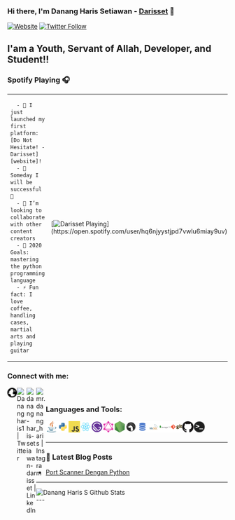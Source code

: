 ### Hi there, I'm Danang Haris Setiawan - [Darisset][website] 👋

[![Website](https://img.shields.io/website?label=darisset.site&style=for-the-badge&url=https%3A%2F%2Fcodestackr.com)](https://darisset.site)
[![Twitter Follow](https://img.shields.io/twitter/follow/Danangharisset1?color=1DA1F2&logo=twitter&style=for-the-badge)](htthttps://twitter.com/Danangharisset1)

## I'am a Youth, Servant of Allah, Developer, and Student!!



### Spotify Playing 🎧
<table width="100%"> 
  <tr>
  <td width="60%">

      - 🔭 I just launched my first platform: [Do Not Hesitate! -Darisset][website]!
      - 🌱 Someday I will be successful 🤣
      - 👯 I’m looking to collaborate with other content creators
      - 🥅 2020 Goals: mastering the python programming language
      - ⚡ Fun fact: I love coffee, handling cases, martial arts and playing guitar

  </td>
  <td width="40%">
      [<img src="https://spotify-now-playing.danangharissetiawan.vercel.app/api/spotify" alt="Darisset Playing" width="350" />](https://open.spotify.com/user/hq6njyystjpd7vwlu6miay9uv)

  </td>
  </table>

### Connect with me:

[<img align="left" alt="darisset.site" width="22px" src="https://raw.githubusercontent.com/iconic/open-iconic/master/svg/globe.svg" />][website]
[<img align="left" alt="Danangharis1 | Twitter" width="22px" src="https://cdn.jsdelivr.net/npm/simple-icons@v3/icons/twitter.svg" />][twitter]
[<img align="left" alt="danang-haris-setiawan-darisset | LinkedIn" width="22px" src="https://cdn.jsdelivr.net/npm/simple-icons@v3/icons/linkedin.svg" />][linkedin]
[<img align="left" alt="mr.danang_haris | Instagram" width="22px" src="https://cdn.jsdelivr.net/npm/simple-icons@v3/icons/instagram.svg" />][instagram]

<br />

### Languages and Tools:

[<img align="left" alt="JAVA" width="26px" src="https://raw.githubusercontent.com/github/explore/80688e429a7d4ef2fca1e82350fe8e3517d3494d/topics/java/java.png" />][webdevplaylist]
[<img align="left" alt="PYTHON" width="26px" src="https://raw.githubusercontent.com/github/explore/80688e429a7d4ef2fca1e82350fe8e3517d3494d/topics/python/python.png" />][webdevplaylist]
[<img align="left" alt="Javascript" width="26px" src="https://raw.githubusercontent.com/github/explore/80688e429a7d4ef2fca1e82350fe8e3517d3494d/topics/javascript/javascript.png" />][webdevplaylist]
[<img align="left" alt="React" width="26px" src="https://raw.githubusercontent.com/github/explore/80688e429a7d4ef2fca1e82350fe8e3517d3494d/topics/react/react.png" />][webdevplaylist]
[<img align="left" alt="Gatsby" width="26px" src="https://raw.githubusercontent.com/github/explore/e94815998e4e0713912fed477a1f346ec04c3da2/topics/gatsby/gatsby.png" />][webdevplaylist]
[<img align="left" alt="GraphQL" width="26px" src="https://raw.githubusercontent.com/github/explore/80688e429a7d4ef2fca1e82350fe8e3517d3494d/topics/graphql/graphql.png" />][webdevplaylist]
[<img align="left" alt="Node.js" width="26px" src="https://raw.githubusercontent.com/github/explore/80688e429a7d4ef2fca1e82350fe8e3517d3494d/topics/nodejs/nodejs.png" />][webdevplaylist]
[<img align="left" alt="Deno" width="26px" src="https://raw.githubusercontent.com/github/explore/361e2821e2dea67711cde99c9c40ed357061cf27/topics/deno/deno.png" />][webdevplaylist]
[<img align="left" alt="SQL" width="26px" src="https://raw.githubusercontent.com/github/explore/80688e429a7d4ef2fca1e82350fe8e3517d3494d/topics/sql/sql.png" />][webdevplaylist]
[<img align="left" alt="MySQL" width="26px" src="https://raw.githubusercontent.com/github/explore/80688e429a7d4ef2fca1e82350fe8e3517d3494d/topics/mysql/mysql.png" />][webdevplaylist]
[<img align="left" alt="MongoDB" width="26px" src="https://raw.githubusercontent.com/github/explore/80688e429a7d4ef2fca1e82350fe8e3517d3494d/topics/mongodb/mongodb.png" />][webdevplaylist]
[<img align="left" alt="Git" width="26px" src="https://raw.githubusercontent.com/github/explore/80688e429a7d4ef2fca1e82350fe8e3517d3494d/topics/git/git.png" />][webdevplaylist]
[<img align="left" alt="GitHub" width="26px" src="https://raw.githubusercontent.com/github/explore/78df643247d429f6cc873026c0622819ad797942/topics/github/github.png" />][webdevplaylist]
[<img align="left" alt="Terminal" width="26px" src="https://raw.githubusercontent.com/github/explore/80688e429a7d4ef2fca1e82350fe8e3517d3494d/topics/terminal/terminal.png" />][webdevplaylist]

<br />
<br />

---

### 📕 Latest Blog Posts
<!-- BLOG-POST-LIST:START -->
- [Port Scanner Dengan Python](https://dev.to/danangharissetiawan/port-scanner-dengan-python-40o0)
<!-- BLOG-POST-LIST:END -->

---

<img align="left" alt="Danang Haris S Github Stats" src="https://github-readme-stats.danangharissetiawan.vercel.app/api?username=danangharissetiawan&show_icons=true&hide_border=true" />


<br />
---



[website]: https://darisset.site
[twitter]: https://twitter.com/Danangharisset1
[instagram]: https://www.instagram.com/mr.danang_haris
[linkedin]: https://www.linkedin.com/in/danang-haris-setiawan-darisset
[webdevplaylist]: https://github.com/danangharissetiawan/danangharissetiawan
